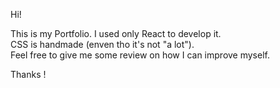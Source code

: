 Hi!

This is my Portfolio.
I used only React to develop it.  
CSS is handmade (enven tho it's not "a lot").  
Feel free to give me some review on how I can improve myself.

Thanks !
